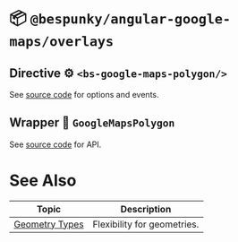 # 📦 `@bespunky/angular-google-maps/overlays`

## Directive ⚙ `<bs-google-maps-polygon/>`

See [source code](https://dev.azure.com/BeSpunky/Libraries/_git/angular-google-maps?path=%2Fprojects%2Fbespunky%2Fangular-google-maps%2Foverlays%2Fmodules%2Fpolygon%2Fdirective%2Fgoogle-maps-polygon.directive.ts&version=GBmaster) for options and events.

## Wrapper 🧬 `GoogleMapsPolygon`

See [source code](https://dev.azure.com/BeSpunky/Libraries/_git/angular-google-maps?path=%2Fprojects%2Fbespunky%2Fangular-google-maps%2Foverlays%2Fmodules%2Fpolygon%2Fgoogle-maps-polygon.ts&version=GBmaster) for API.

# See Also

| Topic                             | Description                 |
|-----------------------------------|-----------------------------|
| [Geometry Types](/Geometry-Types) | Flexibility for geometries. |
